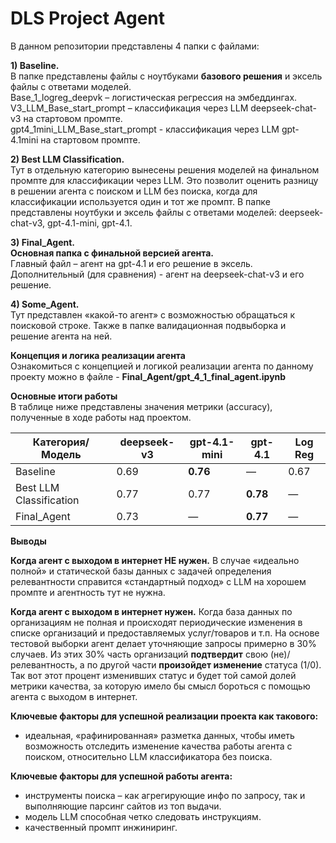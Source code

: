 # DLS Project Agent  

В данном репозитории представлены 4 папки с файлами:  

**1)	Baseline.**  
В папке представлены файлы с ноутбуками **базового решения** и эксель файлы с ответами моделей.  
Base_1_logreg_deepvk – логистическая регрессия на эмбеддингах.  
V3_LLM_Base_start_prompt – классификация через LLM deepseek-chat-v3 на стартовом промпте.  
gpt4_1mini_LLM_Base_start_prompt - классификация через LLM gpt-4.1mini на стартовом промпте.  

**2) Best LLM Classification.**  
Тут в отдельную категорию вынесены решения моделей на финальном промпте  для классификации через LLM. Это позволит оценить разницу в решении агента с поиском и LLM без поиска, когда для классификации используется один и тот же промпт. 
В папке представлены ноутбуки и эксель файлы с ответами моделей: deepseek-chat-v3, gpt-4.1-mini, gpt-4.1.  

**3) Final_Agent.**  
**Основная папка с финальной версией агента.**  
Главный файл – агент на gpt-4.1 и его решение в эксель.  
Дополнительный (для сравнения) - агент на deepseek-chat-v3 и его решение.  

**4) Some_Agent.**  
Тут представлен «какой-то агент» с возможностью обращаться к поисковой строке. Также в папке валидационная подвыборка и решение агента на ней.  

**Концепция и логика реализации агента**  
Ознакомиться с концепцией и логикой реализации агента по данному проекту можно в файле - **Final_Agent/gpt_4_1_final_agent.ipynb**

**Основные итоги работы**  
В таблице ниже представлены значения метрики (accuracy), полученные в ходе работы над проектом.  

| Категория/Модель        | deepseek-v3 | gpt-4.1-mini | gpt-4.1 | Log Reg |
|-------------------------|-------------|--------------|---------|---------|
| Baseline                | 0.69        | **0.76**     | —       | 0.67    |
| Best LLM Classification | 0.77        | 0.77         | **0.78**| —       |
| Final_Agent             | 0.73        | —            | **0.77**| —       |  

**Выводы**  

**Когда агент с выходом в интернет НЕ нужен.**
В случае «идеально полной» и статической базы данных с задачей определения релевантности справится «стандартный подход» с LLM на хорошем промпте и агентность тут не нужна.  

**Когда агент с выходом в интернет нужен.**
Когда база данных по организациям не полная и происходят периодические изменения в списке организаций и предоставляемых услуг/товаров и т.п.
На основе тестовой выборки агент делает уточняющие запросы примерно в 30% случаев. Из этих 30% часть организаций **подтвердит** свою (не)/релевантность, а по другой части **произойдет изменение** статуса (1/0). Так вот этот процент изменивших статус и будет той самой долей  метрики качества, за которую имело бы смысл бороться с помощью агента с выходом в интернет.  

**Ключевые факторы для успешной реализации проекта как такового:**  
- идеальная, «рафинированная» разметка данных, чтобы иметь возможность отследить изменение качества работы агента с поиском, относительно LLM классификатора без поиска.

**Ключевые факторы для успешной работы агента:**  
- инструменты поиска – как агрегирующие инфо по запросу, так и выполняющие парсинг сайтов из топ выдачи.
- модель LLM способная четко следовать инструкциям.
- качественный промпт инжиниринг. 
